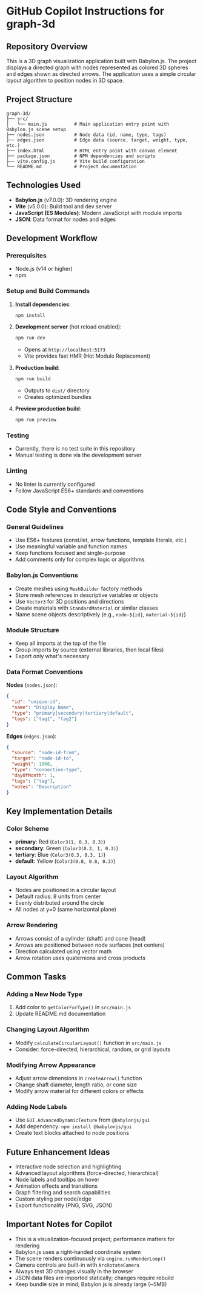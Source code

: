 # GitHub Copilot Instructions for graph-3d

## Repository Overview

This is a 3D graph visualization application built with Babylon.js. The project displays a directed graph with nodes represented as colored 3D spheres and edges shown as directed arrows. The application uses a simple circular layout algorithm to position nodes in 3D space.

## Project Structure

```
graph-3d/
├── src/
│   └── main.js          # Main application entry point with Babylon.js scene setup
├── nodes.json           # Node data (id, name, type, tags)
├── edges.json           # Edge data (source, target, weight, type, etc.)
├── index.html           # HTML entry point with canvas element
├── package.json         # NPM dependencies and scripts
├── vite.config.js       # Vite build configuration
└── README.md            # Project documentation
```

## Technologies Used

- **Babylon.js** (v7.0.0): 3D rendering engine
- **Vite** (v5.0.0): Build tool and dev server
- **JavaScript (ES Modules)**: Modern JavaScript with module imports
- **JSON**: Data format for nodes and edges

## Development Workflow

### Prerequisites
- Node.js (v14 or higher)
- npm

### Setup and Build Commands

1. **Install dependencies**:
   ```bash
   npm install
   ```

2. **Development server** (hot reload enabled):
   ```bash
   npm run dev
   ```
   - Opens at `http://localhost:5173`
   - Vite provides fast HMR (Hot Module Replacement)

3. **Production build**:
   ```bash
   npm run build
   ```
   - Outputs to `dist/` directory
   - Creates optimized bundles

4. **Preview production build**:
   ```bash
   npm run preview
   ```

### Testing
- Currently, there is no test suite in this repository
- Manual testing is done via the development server

### Linting
- No linter is currently configured
- Follow JavaScript ES6+ standards and conventions

## Code Style and Conventions

### General Guidelines
- Use ES6+ features (const/let, arrow functions, template literals, etc.)
- Use meaningful variable and function names
- Keep functions focused and single-purpose
- Add comments only for complex logic or algorithms

### Babylon.js Conventions
- Create meshes using `MeshBuilder` factory methods
- Store mesh references in descriptive variables or objects
- Use `Vector3` for 3D positions and directions
- Create materials with `StandardMaterial` or similar classes
- Name scene objects descriptively (e.g., `node-${id}`, `material-${id}`)

### Module Structure
- Keep all imports at the top of the file
- Group imports by source (external libraries, then local files)
- Export only what's necessary

### Data Format Conventions

**Nodes** (`nodes.json`):
```json
{
  "id": "unique-id",
  "name": "Display Name",
  "type": "primary|secondary|tertiary|default",
  "tags": ["tag1", "tag2"]
}
```

**Edges** (`edges.json`):
```json
{
  "source": "node-id-from",
  "target": "node-id-to",
  "weight": 1000,
  "type": "connection-type",
  "dayOfMonth": 1,
  "tags": ["tag"],
  "notes": "Description"
}
```

## Key Implementation Details

### Color Scheme
- **primary**: Red (`Color3(1, 0.3, 0.3)`)
- **secondary**: Green (`Color3(0.3, 1, 0.3)`)
- **tertiary**: Blue (`Color3(0.3, 0.3, 1)`)
- **default**: Yellow (`Color3(0.8, 0.8, 0.3)`)

### Layout Algorithm
- Nodes are positioned in a circular layout
- Default radius: 8 units from center
- Evenly distributed around the circle
- All nodes at y=0 (same horizontal plane)

### Arrow Rendering
- Arrows consist of a cylinder (shaft) and cone (head)
- Arrows are positioned between node surfaces (not centers)
- Direction calculated using vector math
- Arrow rotation uses quaternions and cross products

## Common Tasks

### Adding a New Node Type
1. Add color to `getColorForType()` in `src/main.js`
2. Update README.md documentation

### Changing Layout Algorithm
- Modify `calculateCircularLayout()` function in `src/main.js`
- Consider: force-directed, hierarchical, random, or grid layouts

### Modifying Arrow Appearance
- Adjust arrow dimensions in `createArrow()` function
- Change shaft diameter, length ratio, or cone size
- Modify arrow material for different colors or effects

### Adding Node Labels
- Use `GUI.AdvancedDynamicTexture` from `@babylonjs/gui`
- Add dependency: `npm install @babylonjs/gui`
- Create text blocks attached to node positions

## Future Enhancement Ideas

- Interactive node selection and highlighting
- Advanced layout algorithms (force-directed, hierarchical)
- Node labels and tooltips on hover
- Animation effects and transitions
- Graph filtering and search capabilities
- Custom styling per node/edge
- Export functionality (PNG, SVG, JSON)

## Important Notes for Copilot

- This is a visualization-focused project; performance matters for rendering
- Babylon.js uses a right-handed coordinate system
- The scene renders continuously via `engine.runRenderLoop()`
- Camera controls are built-in with `ArcRotateCamera`
- Always test 3D changes visually in the browser
- JSON data files are imported statically; changes require rebuild
- Keep bundle size in mind; Babylon.js is already large (~5MB)
